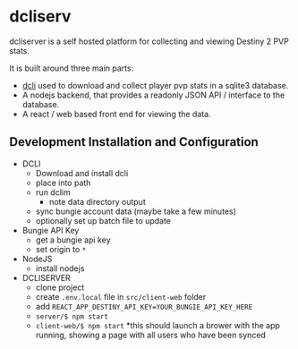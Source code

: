 # dcliserv

dcliserver is a self hosted platform for collecting and viewing Destiny 2 PVP stats.

It is built around three main parts:
* [dcli](https://github.com/mikechambers/dcli) used to download and collect player pvp stats in a sqlite3 database.
* A nodejs backend, that provides a readonly JSON API / interface to the database.
* A react / web based front end for viewing the data.

## Development Installation and Configuration

* DCLI
    * Download and install dcli
    * place into path
    * run dclim
        * note data directory output
    * sync bungie account data (maybe take a few minutes)
    * optionally set up batch file to update
* Bungie API Key
    * get a bungie api key
    * set origin to `*`
* NodeJS
    * install nodejs
* DCLISERVER
    * clone project
    * create `.env.local` file in `src/client-web` folder
    * add `REACT_APP_DESTINY_API_KEY=YOUR_BUNGIE_API_KEY_HERE`
    * `server/$ npm start`
    * `client-web/$ npm start`
        *this should launch a brower with the app running, showing a page with all users who have been synced

